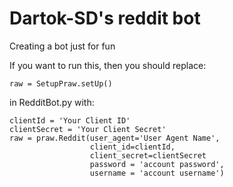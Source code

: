 # Dartok-SD's reddit bot
 Creating a bot just for fun

If you want to run this, then you should replace: 

```
raw = SetupPraw.setUp()
```

in RedditBot.py with:

```
clientId = 'Your Client ID'
clientSecret = 'Your Client Secret'
raw = praw.Reddit(user_agent='User Agent Name', 
                  client_id=clientId,
                  client_secret=clientSecret
                  password = 'account password',
                  username = 'account username')
```

